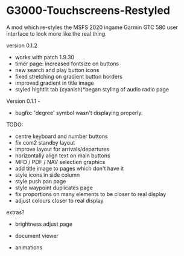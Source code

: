 # G3000-Touchscreens-Restyled
A mod which re-styles the MSFS 2020 ingame Garmin GTC 580 user interface to look more like the real thing.


version 0.1.2

- works with patch 1.9.30
- timer page: increased fontsize on buttons
- new search and play button icons
- fixed stretching on gradient button borders
- improved gradient in title image
- styled hightlit tab (cyanish)*began styling of audio radio page



Version 0.1.1 - 

- bugfix: 'degree' symbol wasn't displaying properly.




TODO:

- centre keyboard and number buttons
- fix com2 standby layout
- improve layout for arrivals/departures
- horizontally align text on main buttons
- MFD / PDF / NAV selection graphics
- add title image to pages which don't have it
- style icons in side column
- style push pan page
- style waypoint duplicates page 
- fix proportions on many elements to be closer to real display
- adjust colours closer to real display


extras?


- brightness adjust page

- document viewer

- animations 



